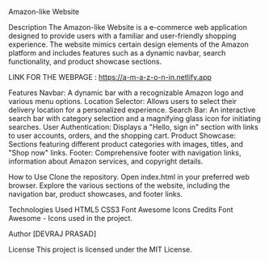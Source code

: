Amazon-like Website

Description
The Amazon-like Website is a e-commerce web application designed to provide users with a familiar and user-friendly shopping experience. The website mimics certain design elements of the Amazon platform and includes features such as a dynamic navbar, search functionality, and product showcase sections.

 LINK FOR THE  WEBPAGE : https://a-m-a-z-o-n-in.netlify.app
 
Features
Navbar: A dynamic  bar with a recognizable Amazon logo and various menu options.
Location Selector: Allows users to select their delivery location for a personalized experience.
Search Bar: An interactive search bar with category selection and a magnifying glass icon for initiating searches.
User Authentication: Displays a "Hello, sign in" section with links to user accounts, orders, and the shopping cart.
Product Showcase: Sections featuring different product categories with images, titles, and "Shop now" links.
Footer: Comprehensive footer with navigation links, information about Amazon services, and copyright details.

How to Use
Clone the repository.
Open index.html in your preferred web browser.
Explore the various sections of the website, including the navigation bar, product showcases, and footer links.

Technologies Used
HTML5
CSS3
Font Awesome Icons
Credits
Font Awesome - Icons used in the project.

Author
[DEVRAJ PRASAD]

License
This project is licensed under the MIT License.

